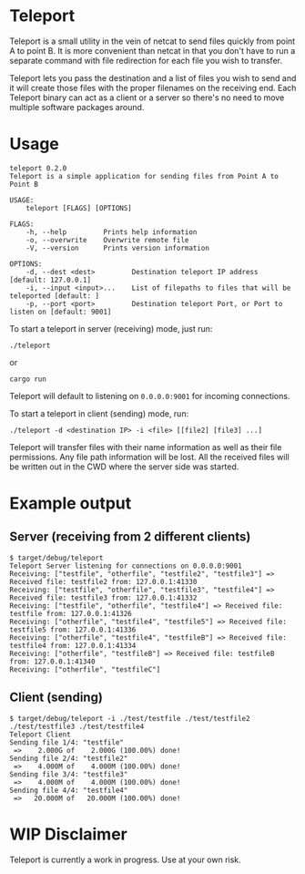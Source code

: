 # Teleport

Teleport is a small utility in the vein of netcat to send files quickly from point A to point B. It is more convenient than netcat in that you don't have to run a separate command with file redirection for each file you wish to transfer.

Teleport lets you pass the destination and a list of files you wish to send and it will create those files with the proper filenames on the receiving end. Each Teleport binary can act as a client or a server so there's no need to move multiple software packages around.

# Usage
```
teleport 0.2.0
Teleport is a simple application for sending files from Point A to Point B

USAGE:
    teleport [FLAGS] [OPTIONS]

FLAGS:
    -h, --help         Prints help information
    -o, --overwrite    Overwrite remote file
    -V, --version      Prints version information

OPTIONS:
    -d, --dest <dest>         Destination teleport IP address [default: 127.0.0.1]
    -i, --input <input>...    List of filepaths to files that will be teleported [default: ]
    -p, --port <port>         Destination teleport Port, or Port to listen on [default: 9001]
```

To start a teleport in server (receiving) mode, just run:
```
./teleport
```
or
```
cargo run
```
Teleport will default to listening on `0.0.0.0:9001` for incoming connections.

To start a teleport in client (sending) mode, run:
```
./teleport -d <destination IP> -i <file> [[file2] [file3] ...]
```

Teleport will transfer files with their name information as well as their file permissions. Any file path information will be lost. All the received files will be written out in the CWD where the server side was started.

# Example output

## Server (receiving from 2 different clients)

```
$ target/debug/teleport
Teleport Server listening for connections on 0.0.0.0:9001
Receiving: ["testfile", "otherfile", "testfile2", "testfile3"] => Received file: testfile2 from: 127.0.0.1:41330
Receiving: ["testfile", "otherfile", "testfile3", "testfile4"] => Received file: testfile3 from: 127.0.0.1:41332
Receiving: ["testfile", "otherfile", "testfile4"] => Received file: testfile from: 127.0.0.1:41326
Receiving: ["otherfile", "testfile4", "testfile5"] => Received file: testfile5 from: 127.0.0.1:41336
Receiving: ["otherfile", "testfile4", "testfileB"] => Received file: testfile4 from: 127.0.0.1:41334
Receiving: ["otherfile", "testfileB"] => Received file: testfileB from: 127.0.0.1:41340
Receiving: ["otherfile", "testfileC"]
```

## Client (sending)

```
$ target/debug/teleport -i ./test/testfile ./test/testfile2 ./test/testfile3 ./test/testfile4
Teleport Client
Sending file 1/4: "testfile"
 =>    2.000G of    2.000G (100.00%) done!
Sending file 2/4: "testfile2"
 =>    4.000M of    4.000M (100.00%) done!
Sending file 3/4: "testfile3"
 =>    4.000M of    4.000M (100.00%) done!
Sending file 4/4: "testfile4"
 =>   20.000M of   20.000M (100.00%) done!

```

# WIP Disclaimer

Teleport is currently a work in progress. Use at your own risk.
